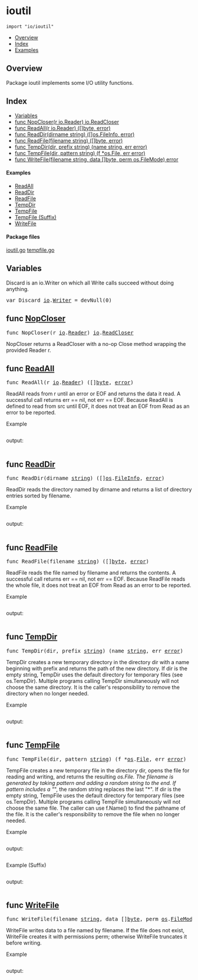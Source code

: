 

# ioutil
`import "io/ioutil"`

* [Overview](#pkg-overview)
* [Index](#pkg-index)
* [Examples](#pkg-examples)

## <a id="pkg-overview">Overview</a>
Package ioutil implements some I/O utility functions.




## <a id="pkg-index">Index</a>
* [Variables](#pkg-variables)
* [func NopCloser(r io.Reader) io.ReadCloser](#NopCloser)
* [func ReadAll(r io.Reader) ([]byte, error)](#ReadAll)
* [func ReadDir(dirname string) ([]os.FileInfo, error)](#ReadDir)
* [func ReadFile(filename string) ([]byte, error)](#ReadFile)
* [func TempDir(dir, prefix string) (name string, err error)](#TempDir)
* [func TempFile(dir, pattern string) (f *os.File, err error)](#TempFile)
* [func WriteFile(filename string, data []byte, perm os.FileMode) error](#WriteFile)


#### <a id="pkg-examples">Examples</a>
* [ReadAll](#example_ReadAll)
* [ReadDir](#example_ReadDir)
* [ReadFile](#example_ReadFile)
* [TempDir](#example_TempDir)
* [TempFile](#example_TempFile)
* [TempFile (Suffix)](#example_TempFile_suffix)
* [WriteFile](#example_WriteFile)


#### <a id="pkg-files">Package files</a>
[ioutil.go](https://golang.org/src/io/ioutil/ioutil.go) [tempfile.go](https://golang.org/src/io/ioutil/tempfile.go) 




## <a id="pkg-variables">Variables</a>
Discard is an io.Writer on which all Write calls succeed
without doing anything.


<pre>var <span id="Discard">Discard</span> <a href="/pkg/io/">io</a>.<a href="/pkg/io/#Writer">Writer</a> = devNull(0)</pre>

## <a id="NopCloser">func</a> [NopCloser](https://golang.org/src/io/ioutil/ioutil.go?s=3458:3499#L108)
<pre>func NopCloser(r <a href="/pkg/io/">io</a>.<a href="/pkg/io/#Reader">Reader</a>) <a href="/pkg/io/">io</a>.<a href="/pkg/io/#ReadCloser">ReadCloser</a></pre>
NopCloser returns a ReadCloser with a no-op Close method wrapping
the provided Reader r.



## <a id="ReadAll">func</a> [ReadAll](https://golang.org/src/io/ioutil/ioutil.go?s=1186:1227#L34)
<pre>func ReadAll(r <a href="/pkg/io/">io</a>.<a href="/pkg/io/#Reader">Reader</a>) ([]<a href="/pkg/builtin/#byte">byte</a>, <a href="/pkg/builtin/#error">error</a>)</pre>
ReadAll reads from r until an error or EOF and returns the data it read.
A successful call returns err == nil, not err == EOF. Because ReadAll is
defined to read from src until EOF, it does not treat an EOF from Read
as an error to be reported.



<a id="example_ReadAll">Example</a>


```go
```

output:
```txt
```

## <a id="ReadDir">func</a> [ReadDir](https://golang.org/src/io/ioutil/ioutil.go?s=2978:3029#L86)
<pre>func ReadDir(dirname <a href="/pkg/builtin/#string">string</a>) ([]<a href="/pkg/os/">os</a>.<a href="/pkg/os/#FileInfo">FileInfo</a>, <a href="/pkg/builtin/#error">error</a>)</pre>
ReadDir reads the directory named by dirname and returns
a list of directory entries sorted by filename.



<a id="example_ReadDir">Example</a>


```go
```

output:
```txt
```

## <a id="ReadFile">func</a> [ReadFile](https://golang.org/src/io/ioutil/ioutil.go?s=1503:1549#L42)
<pre>func ReadFile(filename <a href="/pkg/builtin/#string">string</a>) ([]<a href="/pkg/builtin/#byte">byte</a>, <a href="/pkg/builtin/#error">error</a>)</pre>
ReadFile reads the file named by filename and returns the contents.
A successful call returns err == nil, not err == EOF. Because ReadFile
reads the whole file, it does not treat an EOF from Read as an error
to be reported.



<a id="example_ReadFile">Example</a>


```go
```

output:
```txt
```

## <a id="TempDir">func</a> [TempDir](https://golang.org/src/io/ioutil/tempfile.go?s=2446:2503#L76)
<pre>func TempDir(dir, prefix <a href="/pkg/builtin/#string">string</a>) (name <a href="/pkg/builtin/#string">string</a>, err <a href="/pkg/builtin/#error">error</a>)</pre>
TempDir creates a new temporary directory in the directory dir
with a name beginning with prefix and returns the path of the
new directory. If dir is the empty string, TempDir uses the
default directory for temporary files (see os.TempDir).
Multiple programs calling TempDir simultaneously
will not choose the same directory. It is the caller's responsibility
to remove the directory when no longer needed.



<a id="example_TempDir">Example</a>


```go
```

output:
```txt
```

## <a id="TempFile">func</a> [TempFile](https://golang.org/src/io/ioutil/tempfile.go?s=1419:1477#L40)
<pre>func TempFile(dir, pattern <a href="/pkg/builtin/#string">string</a>) (f *<a href="/pkg/os/">os</a>.<a href="/pkg/os/#File">File</a>, err <a href="/pkg/builtin/#error">error</a>)</pre>
TempFile creates a new temporary file in the directory dir,
opens the file for reading and writing, and returns the resulting *os.File.
The filename is generated by taking pattern and adding a random
string to the end. If pattern includes a "*", the random string
replaces the last "*".
If dir is the empty string, TempFile uses the default directory
for temporary files (see os.TempDir).
Multiple programs calling TempFile simultaneously
will not choose the same file. The caller can use f.Name()
to find the pathname of the file. It is the caller's responsibility
to remove the file when no longer needed.



<a id="example_TempFile">Example</a>


```go
```

output:
```txt
```

<a id="example_TempFile_suffix">Example (Suffix)</a>


```go
```

output:
```txt
```

## <a id="WriteFile">func</a> [WriteFile](https://golang.org/src/io/ioutil/ioutil.go?s=2534:2602#L69)
<pre>func WriteFile(filename <a href="/pkg/builtin/#string">string</a>, data []<a href="/pkg/builtin/#byte">byte</a>, perm <a href="/pkg/os/">os</a>.<a href="/pkg/os/#FileMode">FileMode</a>) <a href="/pkg/builtin/#error">error</a></pre>
WriteFile writes data to a file named by filename.
If the file does not exist, WriteFile creates it with permissions perm;
otherwise WriteFile truncates it before writing.



<a id="example_WriteFile">Example</a>


```go
```

output:
```txt
```






